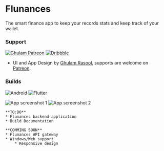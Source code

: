 # Flunances
The smart finance app to keep your records stats and keep track of your wallet.

### Support 

[![Ghulam Patreon](https://img.shields.io/badge/Patreon-F96854?style=for-the-badge&logo=patreon&logoColor=white)](https://www.patreon.com/cuberto)
[![Dribbble](https://img.shields.io/badge/Dribbble-EA4C89?style=for-the-badge&logo=dribbble&logoColor=white)](https://dribbble.com/shots/16728853-Finance-mobile-app-dark-theme?utm_source=Clipboard_Shot&utm_campaign=ghulaam-rasool&utm_content=Finance%20mobile%20app%20dark%20theme&utm_medium=Social_Share&utm_source=Clipboard_Shot&utm_campaign=ghulaam-rasool&utm_content=Finance%20mobile%20app%20dark%20theme&utm_medium=Social_Share)
 * UI and App Design by [Ghulam Rasool](https://www.behance.net/Grwebs), supports are welcome on [Patreon](https://www.patreon.com/cuberto).

### Builds

![Android](https://img.shields.io/badge/Android-3DDC84?style=for-the-badge&logo=android&logoColor=white)
![Flutter](https://img.shields.io/badge/Flutter-%2302569B.svg?style=for-the-badge&logo=Flutter&logoColor=white)

![App screenshot 1](https://cdn.dribbble.com/users/1615584/screenshots/16728853/media/bbf87eb358cd2811ac03e2f005188027.jpg?compress=1&resize=1000x750&vertical=top "App screenshot 1")
![App screenshot 2](https://cdn.dribbble.com/users/1615584/screenshots/16728853/media/9b4ecd00d1ec6c2003332c0c889d7c1a.jpg?compress=1&resize=1200x900&vertical=top "App screenshot 2")

    **TO:DO**
    * Flunances backend application
    * Build Documentation

    **COMMING SOON**
    * Flunances API gateway
    * Windows/Web support
        * Responsive design
